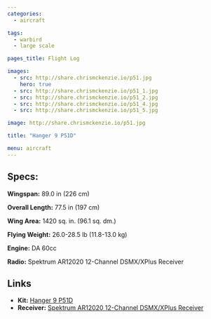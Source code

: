 ```yaml
---
categories:
  - aircraft

tags:
  - warbird
  - large scale

pages_title: Flight Log

images: 
  - src: http://share.chrismckenzie.io/p51.jpg
    hero: true
  - src: http://share.chrismckenzie.io/p51_1.jpg
  - src: http://share.chrismckenzie.io/p51_2.jpg
  - src: http://share.chrismckenzie.io/p51_4.jpg
  - src: http://share.chrismckenzie.io/p51_5.jpg

image: http://share.chrismckenzie.io/p51.jpg

title: "Hanger 9 P51D"

menu: aircraft
---
```


## Specs:

**Wingspan:** 89.0 in (226 cm) 

**Overall Length:** 77.5 in (197 cm)

**Wing Area:** 1420 sq. in. (96.1 sq. dm.)

**Flying Weight:** 26.0-28.5 lb (11.8-13.0 kg)

**Engine:** DA 60cc

**Radio:** Spektrum AR12020 12-Channel DSMX/XPlus Receiver

## Links

- **Kit:** [Hanger 9 P51D](http://www.hangar-9.com/Products/Default.aspx?ProdID=HAN4770)
- **Receiver:** [Spektrum AR12020 12-Channel DSMX/XPlus Receiver](https://www.spektrumrc.com/Products/Default.aspx?ProdID=SPMAR12020)
